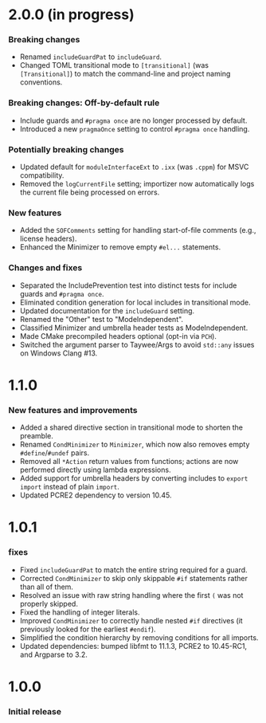 # 2.0.0 (in progress)
### Breaking changes
- Renamed `includeGuardPat` to `includeGuard`.
- Changed TOML transitional mode to `[transitional]` (was `[Transitional]`) to match the command-line and project naming conventions.

### Breaking changes: Off-by-default rule
- Include guards and `#pragma once` are no longer processed by default.
- Introduced a new `pragmaOnce` setting to control `#pragma once` handling.

### Potentially breaking changes
- Updated default for `moduleInterfaceExt` to `.ixx` (was `.cppm`) for MSVC compatibility.
- Removed the `logCurrentFile` setting; importizer now automatically logs the current file being processed on errors.

### New features
- Added the `SOFComments` setting for handling start-of-file comments (e.g., license headers).
- Enhanced the Minimizer to remove empty `#el...` statements.

### Changes and fixes
- Separated the IncludePrevention test into distinct tests for include guards and `#pragma once`.
- Eliminated condition generation for local includes in transitional mode.
- Updated documentation for the `includeGuard` setting.
- Renamed the "Other" test to "ModeIndependent".
- Classified Minimizer and umbrella header tests as ModeIndependent.
- Made CMake precompiled headers optional (opt-in via `PCH`).
- Switched the argument parser to Taywee/Args to avoid `std::any` issues on Windows Clang #13.

# 1.1.0
### New features and improvements
- Added a shared directive section in transitional mode to shorten the preamble.
- Renamed `CondMinimizer` to `Minimizer`, which now also removes empty `#define`/`#undef` pairs.
- Removed all `*Action` return values from functions; actions are now performed directly using lambda expressions.
- Added support for umbrella headers by converting includes to `export import` instead of plain `import`.
- Updated PCRE2 dependency to version 10.45.

# 1.0.1
### fixes
- Fixed `includeGuardPat` to match the entire string required for a guard.
- Corrected `CondMinimizer` to skip only skippable `#if` statements rather than all of them.
- Resolved an issue with raw string handling where the first `(` was not properly skipped.
- Fixed the handling of integer literals.
- Improved `CondMinimizer` to correctly handle nested `#if` directives (it previously looked for the earliest `#endif`).
- Simplified the condition hierarchy by removing conditions for all imports.
- Updated dependencies: bumped libfmt to 11.1.3, PCRE2 to 10.45-RC1, and Argparse to 3.2.

# 1.0.0
### Initial release
